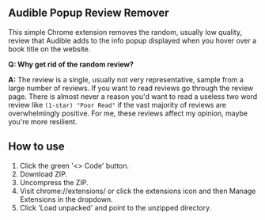 ## Audible Popup Review Remover

This simple Chrome extension removes the random, usually low quality, review that Audible adds to the info popup displayed when you hover over a book title on the website.

**Q: Why get rid of the random review?**

**A:** The review is a single, usually not very representative, sample from a large number of reviews. If you want to read reviews go through the review page. There is almost never a reason you'd want to read a useless two word review like `(1-star) "Poor Read"` if the vast majority of reviews are overwhelmingly positive. For me, these reviews affect my opinion, maybe you're more resilient.

## How to use

1. Click the green '<> Code' button.
2. Download ZIP.
3. Uncompress the ZIP.
4. Visit chrome://extensions/ or click the extensions icon and then Manage Extensions in the dropdown.
5. Click 'Load unpacked' and point to the unzipped directory.
